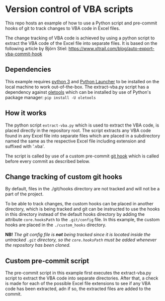 # Version control of VBA scripts
This repo hosts an example of how to use a Python script and pre-commit hooks of git to track changes to VBA code in Excel files.

The change tracking of VBA code is achieved by using a python script to extract the VBA code of the Excel file into separate files. It is based on the following article by Björn Stiel: https://www.xltrail.com/blog/auto-export-vba-commit-hook

## Dependencies
This example requires [python 3](https://www.python.org/downloads/windows/) and [Python Launcher](https://docs.python.org/3/using/windows.html#launcher) to be installed on the local machine to work out-of-the-box. The extract-vba.py script has a dependency against [oletools](https://github.com/decalage2/oletools) which can be installed by use of Python's package manager: `pip install -U oletools`

## How it works
The python script `extract-vba.py` which is used to extract the VBA code, is placed directly in the repository root. The script extracts any VBA code found in any Excel file into separate files which are placed in a subdirectory named the same as the respective Excel file including extension and suffixed with '.vba'.

The script is called by use of a custom pre-commit [git hook](https://git-scm.com/docs/githooks) which is called before every commit as described below.

## Change tracking of custom git hooks
By default, files in the ./git/hooks directory are not tracked and will not be a part of the project.

To be able to track changes, the custom hooks can be placed in another directory, which is being tracked and git can be instructed to use the hooks in this directory instead of the default hooks directory by adding the attribute `core.hooksPath` to the `.git/config` file. In this example, the custom hooks are placed in the `./custom_hooks` directory.

**NB!** *The git config file is **not** being tracked since it is located inside the untracked `.git` directory, so the `core.hooksPath` must be added whenever the repository has been cloned.*

## Custom pre-commit script
The pre-commit script in this example first executes the extract-vba.py script to extract the VBA code into separate directories. After that, a check is made for each of the possible Excel file extensions to see if any VBA code has been extracted, adn if so, the extracted files are added to the commit.
